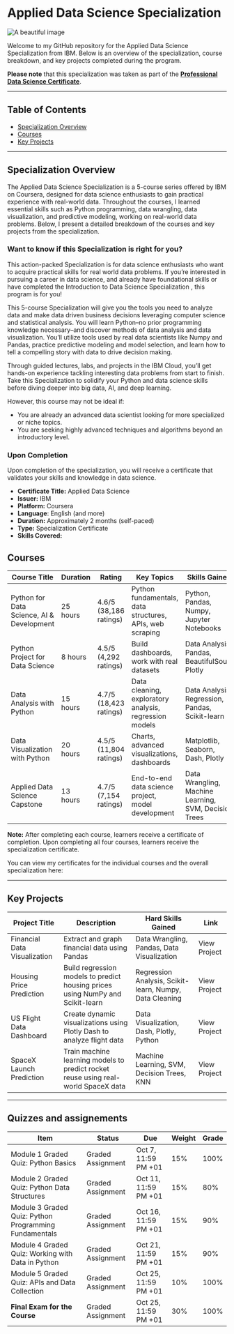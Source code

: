 # Applied Data Science Specialization
![A beautiful image](https://camo.githubusercontent.com/116c2ccd069529c9fdca3ee1911ed22191c7b424123ada99e71cc73d5c95f81f/68747470733a2f2f686f77746f6c6561726e6d616368696e656c6561726e696e672e636f6d2f77702d636f6e74656e742f75706c6f6164732f323032312f30342f636f7572736572615f6d616368696e655f6c6561726e696e675f69626d2e706e673f7261773d74727565)

Welcome to my GitHub repository for the Applied Data Science Specialization from IBM. Below is an overview of the specialization, course breakdown, and key projects completed during the program.

**Please note** that this specialization was taken as part of the [**Professional Data Science Certificate**](https://www.coursera.org/account/accomplishments/professional-cert/K1SNLMXKJRA6).

---
## Table of Contents
- [Specialization Overview](#specialization-overview)
- [Courses](#courses)
- [Key Projects](#key-projects)

---
## Specialization Overview
The Applied Data Science Specialization is a 5-course series offered by IBM on Coursera, designed for data science enthusiasts to gain practical experience with real-world data. Throughout the courses, I learned essential skills such as Python programming, data wrangling, data visualization, and predictive modeling, working on real-world data problems. Below, I present a detailed breakdown of the courses and key projects from the specialization.

### Want to know if this Specialization is right for you?

This action-packed Specialization is for data science enthusiasts who want to acquire practical skills for real world data problems. If you’re interested in pursuing a career in data science, and already have foundational skills or have completed the 
Introduction to Data Science Specialization
, this program is for you!  

This 5-course Specialization will give you the tools you need to analyze data and make data driven business decisions leveraging computer science and statistical analysis. You will learn Python–no prior programming knowledge necessary–and discover methods of data analysis and data visualization. You’ll utilize tools used by real data scientists like Numpy and Pandas, practice predictive modeling and model selection, and learn how to tell a compelling story with data to drive decision making.

Through guided lectures, labs, and projects in the IBM Cloud, you’ll get hands-on experience tackling interesting data problems from start to finish. Take this Specialization to solidify your Python and data science skills before diving deeper into big data, AI, and deep learning.

However, this course may not be ideal if:
- You are already an advanced data scientist looking for more specialized or niche topics.
- You are seeking highly advanced techniques and algorithms beyond an introductory level.



### Upon Completion
Upon completion of the specialization, you will receive a certificate that validates your skills and knowledge in data science.

- **Certificate Title:** Applied Data Science
- **Issuer:** IBM
- **Platform:** Coursera
- **Language**: English (and more)
- **Duration:** Approximately 2 months (self-paced)
- **Type:** Specialization Certificate
- **Skills Covered:** 
## Courses
| Course Title                                   | Duration | Rating            | Key Topics                                                  | Skills Gained                                    |
|------------------------------------------------|----------|------------------|------------------------------------------------------------|-------------------------------------------------|
| Python for Data Science, AI & Development      | 25 hours | 4.6/5 (38,186 ratings) | Python fundamentals, data structures, APIs, web scraping  | Python, Pandas, Numpy, Jupyter Notebooks        |
| Python Project for Data Science                 | 8 hours  | 4.5/5 (4,292 ratings)  | Build dashboards, work with real datasets                 | Data Analysis, Pandas, BeautifulSoup, Plotly    |
| Data Analysis with Python                       | 15 hours | 4.7/5 (18,423 ratings) | Data cleaning, exploratory analysis, regression models     | Data Analysis, Regression, Pandas, Scikit-learn |
| Data Visualization with Python                  | 20 hours | 4.5/5 (11,804 ratings) | Charts, advanced visualizations, dashboards                | Matplotlib, Seaborn, Dash, Plotly                |
| Applied Data Science Capstone                   | 13 hours | 4.7/5 (7,154 ratings)  | End-to-end data science project, model development        | Data Wrangling, Machine Learning, SVM, Decision Trees |

**Note:** After completing each course, learners receive a certificate of completion. Upon completing all four courses, learners receive the specialization certificate.

You can view my certificates for the individual courses and the overall specialization here:



---

## Key Projects
| Project Title                   | Description                                               | Hard Skills Gained                     | Link         |
|---------------------------------|-----------------------------------------------------------|----------------------------------------|--------------|
| Financial Data Visualization     | Extract and graph financial data using Pandas           | Data Wrangling, Pandas, Data Visualization | View Project |
| Housing Price Prediction        | Build regression models to predict housing prices using NumPy and Scikit-learn | Regression Analysis, Scikit-learn, Numpy, Data Cleaning | View Project |
| US Flight Data Dashboard        | Create dynamic visualizations using Plotly Dash to analyze flight data | Data Visualization, Dash, Plotly, Python | View Project |
| SpaceX Launch Prediction        | Train machine learning models to predict rocket reuse using real-world SpaceX data | Machine Learning, SVM, Decision Trees, KNN | View Project |

---
## Quizzes and assignements 

| Item                                             | Status            | Due                     | Weight | Grade |
|--------------------------------------------------|-------------------|-------------------------|--------|-------|
| Module 1 Graded Quiz: Python Basics              | Graded Assignment  | Oct 7, 11:59 PM +01    | 15%    | 100%  |
| Module 2 Graded Quiz: Python Data Structures     | Graded Assignment  | Oct 11, 11:59 PM +01   | 15%    | 80%   |
| Module 3 Graded Quiz: Python Programming Fundamentals | Graded Assignment  | Oct 16, 11:59 PM +01   | 15%    | 90%   |
| Module 4 Graded Quiz: Working with Data in Python | Graded Assignment  | Oct 21, 11:59 PM +01   | 15%    | 90%   |
| Module 5 Graded Quiz: APIs and Data Collection    | Graded Assignment  | Oct 25, 11:59 PM +01   | 10%    | 100%  |
| **Final Exam for the Course**                    | Graded Assignment  | Oct 25, 11:59 PM +01   | 30%    | 100%  |





